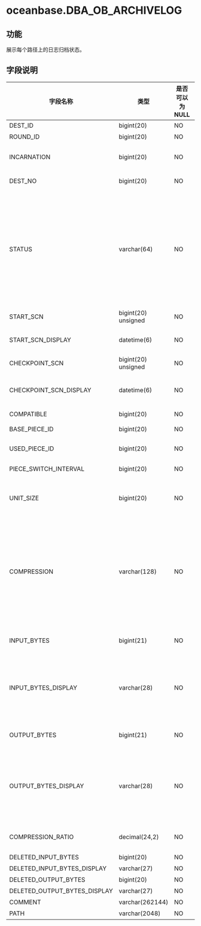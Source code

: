# oceanbase.DBA_OB_ARCHIVELOG

## 功能

展示每个路径上的日志归档状态。

## 字段说明

| 字段名称 | 类型 | 是否可以为 NULL | 描述 |
| --- | --- | --- | --- |
| DEST_ID | bigint(20) | NO | 路径标识 |
| ROUND_ID | bigint(20) | NO | 标识第几轮备份 |
| INCARNATION | bigint(20) | NO | 表示 Flashback Database 后的第几次分身 |
| DEST_NO | bigint(20) | NO | 标识 log_archive_dest_n |
| STATUS | varchar(64) | NO | 备份任务的状态：<li>BEGINNING：正在启动日志归档<li>DOING：正在进行日志归档<li>INTERRUPTED：日志归档中断，需要人工介入<li>STOP：日志归档已停止<li>STOPPING：正在停止日志归档 |
| START_SCN | bigint(20) unsigned | NO | 开始备份位点 |
| START_SCN_DISPLAY | datetime(6) | NO | 将 START_SCN 转换成时间单位之后的展示 |
| CHECKPOINT_SCN | bigint(20) unsigned | NO | 当前归档位点 |
| CHECKPOINT_SCN_DISPLAY | datetime(6) | NO | 将 CHECKPOINT_SCN 转换成时间单位之后的展示 |
| COMPATIBLE | bigint(20) | NO | 兼容性版本 |
| BASE_PIECE_ID | bigint(20) | NO | 该轮 Round 的首个 PIECE ID |
| USED_PIECE_ID | bigint(20) | NO | 该轮 Round 已使用的 PIECE ID |
| PIECE_SWITCH_INTERVAL | bigint(20) | NO | Piece 切换的时间间隔（周日 -> 周期） |
| UNIT_SIZE   | bigint(20)   | NO   | 日志归档数据单次压缩或加密的日志块大小，当前暂不支持该字段    |
| COMPRESSION | varchar(128) | NO   | 压缩算法：<ul><li> none: 表示不压缩 </li><li> lz4_1.0：表示使用压缩算法 lz4_1.0 </li><li>zstd_1.3.8：表示使用压缩算法 zstd_1.3.8</li></ul></br>当前暂不支持该字段    |
| INPUT_BYTES | bigint(21) | NO | 读取的数据量<br>OceanBase 数据库暂不支持该字段 |
| INPUT_BYTES_DISPLAY | varchar(28) | NO | 对 INPUT_BYTES 单位转换之后的展示，单位为 MB 、GB、TB 和 PB 中的一种<br>OceanBase 数据库暂不支持该字段 |
| OUTPUT_BYTES | bigint(21) | NO | 输出的数据量<br>OceanBase 数据库暂不支持该字段 |
| OUTPUT_BYTES_DISPLAY | varchar(28) | NO | 对 OUTPUT_BYTES 单位转换之后的展示，单位为 MB 、GB、TB 和 PB 中的一种<br>OceanBase 数据库暂不支持该字段 |
| COMPRESSION_RATIO | decimal(24,2) | NO | 压缩率<br>OceanBase 数据库暂不支持该字段 |
| DELETED_INPUT_BYTES | bigint(20) | NO | 删除的原始数据量 |
| DELETED_INPUT_BYTES_DISPLAY | varchar(27) | NO | 删除的原始数据量 |
| DELETED_OUTPUT_BYTES | bigint(20) | NO | 删除的有效数据量 |
| DELETED_OUTPUT_BYTES_DISPLAY | varchar(27) | NO | 删除的有效数据量 |
| COMMENT | varchar(262144) | NO | 放错误提示信息 |
| PATH | varchar(2048) | NO | 归档路径 |
